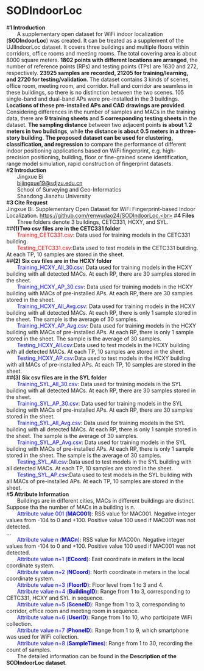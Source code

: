 # SODIndoorLoc
#**1 Introduction**<br>
&emsp;&emsp;A supplementary open dataset for WiFi indoor localization (**SODIndoorLoc**) was created. It can be treated as a supplement of the UJIIndoorLoc dataset. It covers three buildings and multiple floors within corridors, office rooms and meeting rooms. The total covering area is about 8000 square meters. **1802 points with different locations are arranged**, the number of reference points (RPs) and testing points (TPs) are 1630 and 272, respectively. **23925 samples are recorded, 21205 for training/learning, and 2720 for testing/validation**. The dataset contains 3 kinds of scenes, office room, meeting room, and corridor. Hall and corridor are seamless in these buildings, so there is no distinction between the two scenes. 105 single-band and dual-band APs were pre-installed in the 3 buildings. **Locations of these pre-installed APs and CAD drawings are provided**. Considering differences in the number of samples and MACs in the training data, there are **9 training sheets** and **5 corresponding testing sheets** in the dataset. **The sampling distance** between two adjacent points **is about 1.2 meters in two buildings**, while **the distance is about 0.5 meters in a three-story building**. **The proposed dataset can be used for clustering, classification, and regression** to compare the performance of different indoor positioning applications based on WiFi fingerprint, e.g. high-precision positioning, building, floor or fine-grained scene identification, range model simulation, rapid construction of fingerprint datasets.<br>
#**2 Introduction**<br>
&emsp;&emsp;Jingxue Bi<br>
&emsp;&emsp;bijingxue19@sdjzu.edu.cn<br>
&emsp;&emsp;School of Surveying and Geo-Informatics<br>
&emsp;&emsp;Shandong Jianzhu University<br>
#**3 Cite Request**<br>
Jingxue Bi. Supplementary Open Dataset for WiFi Fingerprint-based Indoor Localization. https://github.com/renwudao24/SODIndoorLoc.<br>
#**4 Files**<br>
&emsp;&emsp;Three folders denote 3 buildings, CETC331, HCXY, and SYL.<br>
##**(1)Two csv files are in the CETC331 folder**<br>
&emsp;&emsp;<font color="red">Training_CETC331.csv</font>: Data used for training models in the CETC331 building.<br>
&emsp;&emsp;<font color="red">Testing_CETC331.csv</font>:Data used to test models in the CETC331 building. At each TP, 10 samples are stored in the sheet.<br>
##**(2) Six csv files are in the HCXY folder**<br>
&emsp;&emsp;<font color="Blue">Training_HCXY_All_30.csv</font>: Data used for training models in the HCXY building with all detected MACs. At each RP, there are 30 samples stored in the sheet.<br>
&emsp;&emsp;<font color="Blue">Training_HCXY_AP_30.csv</font>: Data used for training models in the HCXY building with MACs of pre-installed APs. At each RP, there are 30 samples stored in the sheet.<br>
&emsp;&emsp;<font color=Blue>Training_HCXY_All_Avg.csv</font>: Data used for training models in the HCXY building with all detected MACs. At each RP, there is only 1 sample stored in the sheet. The sample is the average of 30 samples.<br>
&emsp;&emsp;<font color=Blue>Training_HCXY_AP_Avg.csv</font>: Data used for training models in the HCXY building with MACs of pre-installed APs. At each RP, there is only 1 sample stored in the sheet. The sample is the average of 30 samples.<br>
&emsp;&emsp;<font color=Blue>Testing_HCXY_All.csv</font>:Data used to test models in the HCXY building with all detected MACs. At each TP, 10 samples are stored in the sheet.<br>
&emsp;&emsp;<font color=Blue>Testing_HCXY_AP.csv</font>:Data used to test models in the HCXY building with all MACs of pre-installed APs. At each TP, 10 samples are stored in the sheet.<br>
##**(3) Six csv files are in the SYL folder**<br>
&emsp;&emsp;<font color=Blue>Training_SYL_All_30.csv</font>: Data used for training models in the SYL building with all detected MACs. At each RP, there are 30 samples stored in the sheet.<br>
&emsp;&emsp;<font color=Blue>Training_SYL_AP_30.csv</font>: Data used for training models in the SYL building with MACs of pre-installed APs. At each RP, there are 30 samples stored in the sheet.<br>
&emsp;&emsp;<font color=Blue>Training_SYL_All_Avg.csv</font>: Data used for training models in the SYL building with all detected MACs. At each RP, there is only 1 sample stored in the sheet. The sample is the average of 30 samples.<br>
&emsp;&emsp;<font color=Blue>Training_SYL_AP_Avg.csv</font>: Data used for training models in the SYL building with MACs of pre-installed APs. At each RP, there is only 1 sample stored in the sheet. The sample is the average of 30 samples.<br>
&emsp;&emsp;<font color=Blue>Testing_SYL_All.csv</font>:Data used to test models in the SYL building with all detected MACs. At each TP, 10 samples are stored in the sheet.<br>
&emsp;&emsp;<font color=Blue>Testing_SYL_AP.csv</font>:Data used to test models in the SYL building with all MACs of pre-installed APs. At each TP, 10 samples are stored in the sheet.<br>
#**5 Attribute Information**<br>
&emsp;&emsp;Buildings are in different cities, MACs in different buildings are distinct. Suppose tha the number of MACs in a building is n.<br>
&emsp;&emsp;<font color=Blue>Attribute value 001 (**MAC001**)</font>: RSS value for MAC001. Negative integer values from -104 to 0 and +100. Positive value 100 used if MAC001 was not detected.<br>
…<br>
&emsp;&emsp;<font color=Blue>Attribute value n (**MACn**)</font>: RSS value for MAC00n. Negative integer values from -104 to 0 and +100. Positive value 100 used if MAC001 was not detected.<br>
&emsp;&emsp;<font color=Blue>Attribute value n+1 (**ECoord**)</font>: East coordinate in meters in the local coordinate system.<br>
&emsp;&emsp;<font color=Blue>Attribute value n+2 (**NCoord**)</font>: North coordinate in meters in the local coordinate system.<br>
&emsp;&emsp;<font color=Blue>Attribute value n+3 (**FloorID**)</font>: Floor level from 1 to 3 and 4.<br>
&emsp;&emsp;<font color=Blue>Attribute value n+4 (**BuildingID**)</font>: Range from 1 to 3, corresponding to CETC331, HCXY and SYL in sequence.<br>
&emsp;&emsp;<font color=Blue>Attribute value n+5 (**SceneID**)</font>: Range from 1 to 3, corresponding to corridor, office room and meeting room in sequence.<br>
&emsp;&emsp;<font color=Blue>Attribute value n+6 (**UserID**)</font>: Range from 1 to 10, who participate WiFi collection.<br>
&emsp;&emsp;<font color=Blue>Attribute value n+7 (**PhoneID**)</font>: Range from 1 to 9, which smartphone was used for WiFi collection.<br>
&emsp;&emsp;<font color=Blue>Attribute value n+8 (**SampleTimes**)</font>: Range from 1 to 30, recording the count of samples.<br>
&emsp;&emsp;The detailed information can be found in the **Description of the SODIndoorLoc dataset**.<br>
